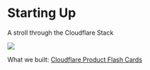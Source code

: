 # Starting Up

A stroll through the Cloudflare Stack


[<img src="https://img.youtube.com/vi/FH5-m0aiO5g/0.jpg">](https://youtu.be/FH5-m0aiO5g "The Cloudflare Stack")

What we built: [Cloudflare Product Flash Cards](https://starting-up.craigsdemos.workers.dev/)
